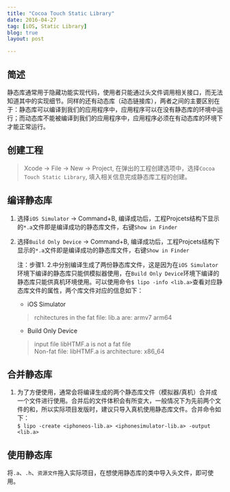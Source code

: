 ```yaml
---
title: "Cocoa Touch Static Library"
date: 2016-04-27
tag: [iOS, Static Library]
blog: true
layout: post

---
```


## 简述

静态库通常用于隐藏功能实现代码，使用者只能通过头文件调用相关接口，而无法知道其中的实现细节。同样的还有动态库（动态链接库），两者之间的主要区别在于：静态库可以编译到我们的应用程序中，应用程序可以在没有静态库的环境中运行；而动态库不能被编译到我们的应用程序中，应用程序必须在有动态库的环境下才能正常运行。

## 创建工程

> Xcode -> File -> New -> Project, 在弹出的工程创建选项中，选择`Cocoa Touch Static Library`, 填入相关信息完成静态库工程的创建。

## 编译静态库

1. 选择`iOS Simulator` -> Command+B, 编译成功后，工程Projcets结构下显示的`*.a`文件即是编译成功的静态库文件，右键`Show in Finder` 
2. 选择`Build Only Device` -> Command+B, 编译成功后，工程Projcets结构下显示的`*.a`文件即是编译成功的静态库文件，右键`Show in Finder`

	注：步骤1. 2.中分别编译生成了两份静态库文件，这是因为在`iOS Simulator`环境下编译的静态库只能供模拟器使用，在`Build Only Device`环境下编译的静态库只能供真机环境使用。可以使用命令`$ lipo -info <lib.a>`查看对应静态库文件的属性，两个库文件对应的信息如下：
	
	- iOS Simulator
	
	>	rchitectures in the fat file: lib.a are: armv7 arm64
	
	- Build Only Device
	
	>	input file libHTMF.a is not a fat file  
		Non-fat file: libHTMF.a is architecture: x86_64
		

## 合并静态库

1. 为了方便使用，通常会将编译生成的两个静态库文件（模拟器/真机）合并成一个文件进行使用。合并后的文件体积会有所变大，一般情况下为先前两个文件的和，所以实际项目发版时，建议只导入真机使用静态库文件。合并命令如下：  
`$ lipo -create <iphoneos-lib.a> <iphonesimulator-lib.a> -output <lib.a>`

## 使用静态库
将`.a`、`.h`、`资源文件`拖入实际项目，在想使用静态库的类中导入头文件，即可使用。








